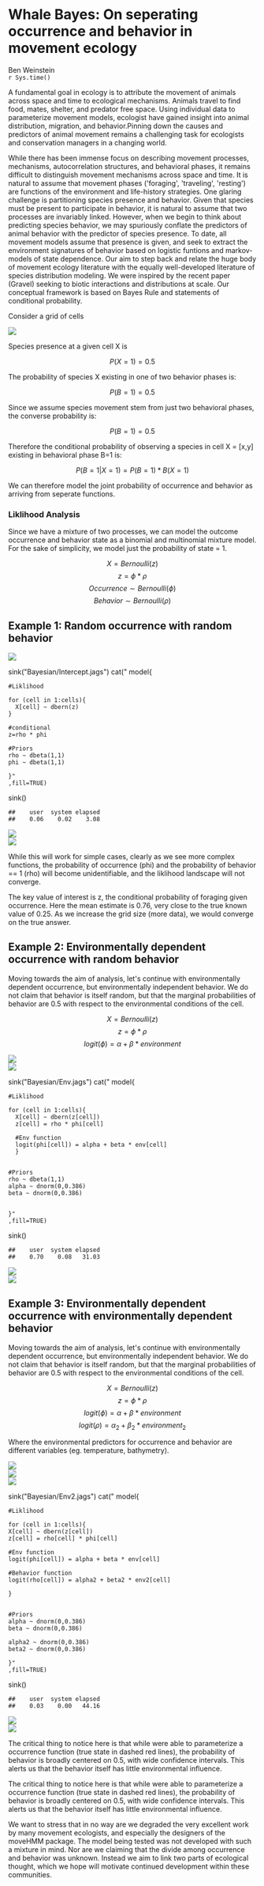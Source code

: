 # Whale Bayes: On seperating occurrence and behavior in movement ecology
Ben Weinstein  
`r Sys.time()`  



A fundamental goal in ecology is to attribute the movement of animals across space and time to ecological mechanisms. Animals travel to find food, mates, shelter, and predator free space. Using individual data to parameterize movement models, ecologist have gained insight into animal distribution, migration, and behavior.Pinning down the causes and predictors of animal movement remains a challenging task for ecologists and conservation managers in a changing world. 

While there has been immense focus on describing movement processes, mechanisms, autocorrelation structures, and behavioral phases, it remains difficult to distinguish movement mechanisms across space and time. It is natural to assume that movement phases ('foraging', 'traveling', 'resting') are functions of the environment and life-history strategies. One glaring challenge is partitioning  species presence and behavior. Given that species must be present to participate in behavior, it is natural to assume that two processes are invariably linked. However, when we begin to think about predicting species behavior, we may spuriously conflate the predictors of animal behavior with the predictor of species presence. To date, all movement models assume that presence is given, and seek to extract the environment signatures of behavior based on logistic funtions and markov-models of state dependence. Our aim to step back and relate the huge body of movement ecology literature with the equally well-developed literature of species distribution modeling. We were inspired by the recent paper (Gravel) seeking to biotic interactions and distributions at scale. Our conceptual framework is based on Bayes Rule and statements of conditional probability.

Consider a grid of cells

<img src="WhaleBayes_files/figure-html/unnamed-chunk-2-1.png" style="display: block; margin: auto;" />

Species presence at a given cell X is

$$ P(X=1) = 0.5 $$

The probability of species X existing in one of two behavior phases is:

$$ P(B=1) = 0.5 $$

Since we assume species movement stem from just two behavioral phases, the converse probability is:

$$ P(B=1) = 0.5 $$

Therefore the conditional probability of observing a species in cell X = [x,y] existing in behavioral phase B=1 is:

$$ P(B=1|X=1) = P(B=1) * B(X=1)$$

We can therefore model the joint probability of occurrence and behavior as arriving from seperate functions.

### Liklihood Analysis

Since we have a mixture of two processes, we can model the outcome occurrence and behavior state as a binomial and multinomial mixture model. For the sake of simplicity, we model just the probability of state = 1.


$$ X = Bernoulli(z)  $$
$$ z= \phi * \rho$$
$$ Occurrence \sim Bernoulli(\phi)$$
$$ Behavior \sim Bernoulli(\rho)$$


## Example 1: Random occurrence with random behavior

<img src="WhaleBayes_files/figure-html/unnamed-chunk-3-1.png" style="display: block; margin: auto;" />


sink("Bayesian/Intercept.jags")
cat("
model{

    #Liklihood

    for (cell in 1:cells){
      X[cell] ~ dbern(z)
    }

    #conditional
    z=rho * phi

    #Priors
    rho ~ dbeta(1,1)
    phi ~ dbeta(1,1)

    }"
    ,fill=TRUE)
sink()


```
##    user  system elapsed 
##    0.06    0.02    3.08
```

<img src="WhaleBayes_files/figure-html/unnamed-chunk-5-1.png" style="display: block; margin: auto;" /><img src="WhaleBayes_files/figure-html/unnamed-chunk-5-2.png" style="display: block; margin: auto;" />

While this will work for simple cases, clearly as we see more complex functions, the probability of occurrence (phi) and the probability of behavior == 1 (rho) will become unidentifiable, and the liklihood landscape will not converge. 

The key value of interest is z, the conditional probability of foraging given occurrence. Here the mean estimate is 0.76, very close to the true known value of 0.25. As we increase the grid size (more data), we would converge on the true answer.

## Example 2: Environmentally dependent occurrence with random behavior

Moving towards the aim of analysis, let's continue with environmentally dependent occurrence, but environmentally independent behavior. We do not claim that behavior is itself random, but that the marginal probabilities of behavior are 0.5 with respect to the environmental conditions of the cell.

$$ X = Bernoulli(z)  $$
$$ z= \phi * \rho$$
$$ logit(\phi) = \alpha + \beta * environment $$

<img src="WhaleBayes_files/figure-html/unnamed-chunk-6-1.png" style="display: block; margin: auto;" /><img src="WhaleBayes_files/figure-html/unnamed-chunk-6-2.png" style="display: block; margin: auto;" />


sink("Bayesian/Env.jags")
cat("
    model{
    
    #Liklihood
    
    for (cell in 1:cells){
      X[cell] ~ dbern(z[cell])
      z[cell] = rho * phi[cell]
  
      #Env function
      logit(phi[cell]) = alpha + beta * env[cell]  
      }
    

    #Priors
    rho ~ dbeta(1,1)
    alpha ~ dnorm(0,0.386)
    beta ~ dnorm(0,0.386)

    
    }"
    ,fill=TRUE)
sink()


```
##    user  system elapsed 
##    0.70    0.08   31.03
```

<img src="WhaleBayes_files/figure-html/unnamed-chunk-8-1.png" style="display: block; margin: auto;" /><img src="WhaleBayes_files/figure-html/unnamed-chunk-8-2.png" style="display: block; margin: auto;" />

## Example 3: Environmentally dependent occurrence with environmentally dependent behavior

Moving towards the aim of analysis, let's continue with environmentally dependent occurrence, but environmentally independent behavior. We do not claim that behavior is itself random, but that the marginal probabilities of behavior are 0.5 with respect to the environmental conditions of the cell.

$$ X = Bernoulli(z)  $$
$$ z= \phi * \rho$$
$$ logit(\phi) = \alpha + \beta * environment $$
$$ logit(\rho) = \alpha_2 + \beta_2 * environment_2 $$

Where the environmental predictors for occurrence and behavior are different variables (eg. temperature, bathymetry).

<img src="WhaleBayes_files/figure-html/unnamed-chunk-9-1.png" style="display: block; margin: auto;" /><img src="WhaleBayes_files/figure-html/unnamed-chunk-9-2.png" style="display: block; margin: auto;" /><img src="WhaleBayes_files/figure-html/unnamed-chunk-9-3.png" style="display: block; margin: auto;" />


sink("Bayesian/Env2.jags")
cat("
    model{
    
    #Liklihood
    
    for (cell in 1:cells){
    X[cell] ~ dbern(z[cell])
    z[cell] = rho[cell] * phi[cell]
    
    #Env function
    logit(phi[cell]) = alpha + beta * env[cell]  

    #Behavior function
    logit(rho[cell]) = alpha2 + beta2 * env2[cell]  

    }
    
    
    #Priors
    alpha ~ dnorm(0,0.386)
    beta ~ dnorm(0,0.386)
    
    alpha2 ~ dnorm(0,0.386)
    beta2 ~ dnorm(0,0.386)
    
    }"
    ,fill=TRUE)
sink()


```
##    user  system elapsed 
##    0.03    0.00   44.16
```

<img src="WhaleBayes_files/figure-html/unnamed-chunk-11-1.png" style="display: block; margin: auto;" /><img src="WhaleBayes_files/figure-html/unnamed-chunk-11-2.png" style="display: block; margin: auto;" />

The critical thing to notice here is that while were able to parameterize a occurrence function (true state in dashed red lines), the probability of behavior is broadly centered on 0.5, with wide confidence intervals. This alerts us that the behavior itself has little environmental influence. 

The critical thing to notice here is that while were able to parameterize a occurrence function (true state in dashed red lines), the probability of behavior is broadly centered on 0.5, with wide confidence intervals. This alerts us that the behavior itself has little environmental influence. 

We want to stress that in no way are we degraded the very excellent work by many movement ecologists, and especially the designers of the moveHMM package. The model being tested was not developed with such a mixture in mind. Nor are we claiming that the divide among occurrence and behavior was unknown. Instead we aim to link two parts of ecological thought, which we hope will motivate continued development within these communities. 

